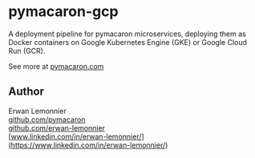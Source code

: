 # pymacaron-gcp

A deployment pipeline for pymacaron microservices, deploying them as Docker
containers on Google Kubernetes Engine (GKE) or Google Cloud Run (GCR).

See more at [pymacaron.com](http://pymacaron.com/gcp.html)

## Author

Erwan Lemonnier<br/>
[github.com/pymacaron](https://github.com/pymacaron)</br>
[github.com/erwan-lemonnier](https://github.com/erwan-lemonnier)<br/>
[www.linkedin.com/in/erwan-lemonnier/](https://www.linkedin.com/in/erwan-lemonnier/)